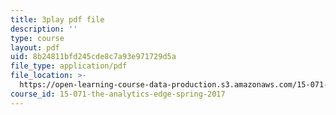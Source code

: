 ```yaml
---
title: 3play pdf file
description: ''
type: course
layout: pdf
uid: 8b24811bfd245cde8c7a93e971729d5a
file_type: application/pdf
file_location: >-
  https://open-learning-course-data-production.s3.amazonaws.com/15-071-the-analytics-edge-spring-2017/8b24811bfd245cde8c7a93e971729d5a_J9-3p_J9o2Y.pdf
course_id: 15-071-the-analytics-edge-spring-2017
---
```

